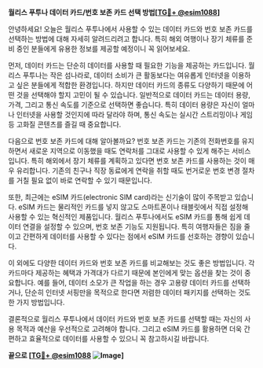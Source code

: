 **월리스 푸투나 데이터 카드/번호 보존 카드 선택 방법[[TG💪+ @esim1088](https://t.me/s/esim1088)]**

안녕하세요! 오늘은 월리스 푸투나에서 사용할 수 있는 데이터 카드와 번호 보존 카드를 선택하는 방법에 대해 자세히 알려드리려고 합니다. 특히 해외 여행이나 장기 체류를 준비 중인 분들에게 유용한 정보를 제공할 예정이니 꼭 읽어보세요.

먼저, 데이터 카드는 단순히 데이터를 사용할 때 필요한 기능을 제공하는 카드입니다. 월리스 푸투나는 작은 섬나라로, 데이터 소비가 큰 활동보다는 여유롭게 인터넷을 이용하고 싶은 분들에게 적합한 환경입니다. 하지만 데이터 카드의 종류도 다양하기 때문에 어떤 것을 선택해야 할지 고민이 될 수 있습니다. 일반적으로 데이터 카드는 데이터 용량, 가격, 그리고 통신 속도를 기준으로 선택하면 좋습니다. 특히 데이터 용량은 자신이 얼마나 인터넷을 사용할 것인지에 따라 달라야 하며, 통신 속도는 실시간 스트리밍이나 게임 등 고화질 콘텐츠를 즐길 때 중요합니다.

다음으로 번호 보존 카드에 대해 알아볼까요? 번호 보존 카드는 기존의 전화번호를 유지하면서 새로운 지역으로 이동했을 때도 연락처를 그대로 사용할 수 있게 해주는 서비스입니다. 특히 해외에서 장기 체류를 계획하고 있다면 번호 보존 카드를 사용하는 것이 매우 유리합니다. 기존의 친구나 직장 동료에게 연락을 취할 때도 번거로운 번호 변경 절차를 거칠 필요 없이 바로 연락할 수 있기 때문입니다.

또한, 최근에는 eSIM 카드(electronic SIM card)라는 신기술이 많이 주목받고 있습니다. eSIM 카드는 물리적인 카드를 넣지 않고도 스마트폰이나 태블릿에서 직접 설정해 사용할 수 있는 혁신적인 제품입니다. 월리스 푸투나에서도 eSIM 카드를 통해 쉽게 데이터 연결을 설정할 수 있으며, 번호 보존 기능도 지원됩니다. 특히 여행자들은 짐을 줄이고 간편하게 데이터를 사용할 수 있다는 점에서 eSIM 카드를 선호하는 경향이 있습니다.

이 외에도 다양한 데이터 카드와 번호 보존 카드를 비교해보는 것도 좋은 방법입니다. 각 카드마다 제공하는 혜택과 가격대가 다르기 때문에 본인에게 맞는 옵션을 찾는 것이 중요합니다. 예를 들어, 데이터 소모가 큰 작업을 하는 경우 고용량 데이터 카드를 선택하거나, 단순히 인터넷 서핑만을 목적으로 한다면 저렴한 데이터 패키지를 선택하는 것도 한 가지 방법입니다.

결론적으로 월리스 푸투나에서 데이터 카드와 번호 보존 카드를 선택할 때는 자신의 사용 목적과 예산을 우선적으로 고려해야 합니다. 그리고 eSIM 카드를 활용하면 더욱 간편하고 효율적으로 데이터를 사용할 수 있으니 꼭 참고하시길 바랍니다.

**끝으로 [[TG💪+ @esim1088](https://t.me/s/esim1088) ![Image](https://i.postimg.cc/Y0z9fWf4/image.png)]**